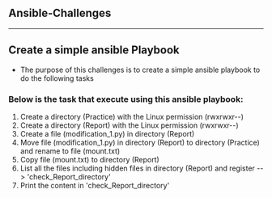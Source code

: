 ## Ansible-Challenges
***********
## Create a simple ansible Playbook 

* The purpose of this challenges is to create a simple ansible playbook to do the following tasks

### Below is the task that execute using this ansible playbook:

1. Create a directory (Practice) with the Linux permission (rwxrwxr--)
2. Create a directory (Report) with the Linux permission (rwxrwxr--)
3. Create a file (modification_1.py) in directory (Report)
4. Move file (modification_1.py) in directory (Report) to  directory (Practice) and rename to file (mount.txt)
5. Copy file (mount.txt) to directory (Report)
6. List all the files including hidden files in directory (Report) and register --> 'check_Report_directory'
7. Print the content in 'check_Report_directory'